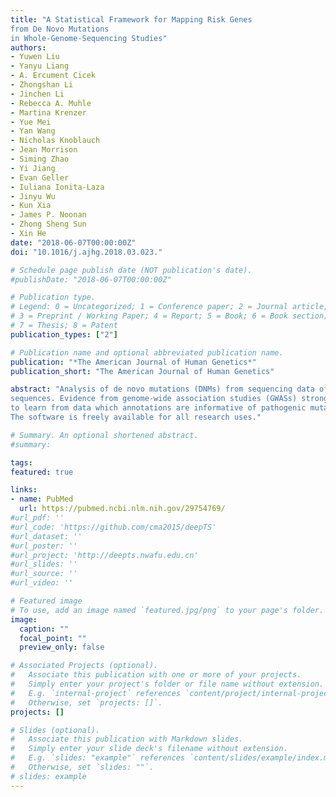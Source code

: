 ```yaml
---
title: "A Statistical Framework for Mapping Risk Genes
from De Novo Mutations
in Whole-Genome-Sequencing Studies"
authors:
- Yuwen Liu
- Yanyu Liang
- A. Ercument Cicek
- Zhongshan Li
- Jinchen Li
- Rebecca A. Muhle
- Martina Krenzer
- Yue Mei
- Yan Wang
- Nicholas Knoblauch
- Jean Morrison
- Siming Zhao
- Yi Jiang
- Evan Geller
- Iuliana Ionita-Laza
- Jinyu Wu
- Kun Xia
- James P. Noonan
- Zhong Sheng Sun
- Xin He
date: "2018-06-07T00:00:00Z"
doi: "10.1016/j.ajhg.2018.03.023."

# Schedule page publish date (NOT publication's date).
#publishDate: "2018-06-07T00:00:00Z"

# Publication type.
# Legend: 0 = Uncategorized; 1 = Conference paper; 2 = Journal article;
# 3 = Preprint / Working Paper; 4 = Report; 5 = Book; 6 = Book section;
# 7 = Thesis; 8 = Patent
publication_types: ["2"]

# Publication name and optional abbreviated publication name.
publication: "*The American Journal of Human Genetics*"
publication_short: "The American Journal of Human Genetics"

abstract: "Analysis of de novo mutations (DNMs) from sequencing data of nuclear families has identified risk genes for many complex diseases,including multiple neurodevelopmental and psychiatric disorders. Most of these efforts have focused on mutations in protein-coding
sequences. Evidence from genome-wide association studies (GWASs) strongly suggests that variants important to human diseases often lie in non-coding regions. Extending DNM-based approaches to non-coding sequences is challenging, however, because the functional significance of non-coding mutations is difficult to predict. We propose a statistical framework for analyzing DNMs from whole-genome sequencing (WGS) data. This method, TADA-Annotations (TADA-A), is a major advance of the TADA method we developed earlier for DNM analysis in coding regions. TADA-A is able to incorporate many functional annotations such as conservation and enhancer marks,
to learn from data which annotations are informative of pathogenic mutations, and to combine both coding and non-coding mutations at the gene level to detect risk genes. It also supports meta-analysis of multiple DNM studies, while adjusting for study-specific technical effects. We applied TADA-A to WGS data of 300 autism-affected family trios across five studies and discovered several autism risk genes.
The software is freely available for all research uses."

# Summary. An optional shortened abstract.
#summary: 

tags:
featured: true

links:
- name: PubMed
  url: https://pubmed.ncbi.nlm.nih.gov/29754769/
#url_pdf: ''
#url_code: 'https://github.com/cma2015/deepTS'
#url_dataset: ''
#url_poster: ''
#url_project: 'http://deepts.nwafu.edu.cn'
#url_slides: ''
#url_source: ''
#url_video: ''

# Featured image
# To use, add an image named `featured.jpg/png` to your page's folder. 
image:
  caption: ""
  focal_point: ""
  preview_only: false

# Associated Projects (optional).
#   Associate this publication with one or more of your projects.
#   Simply enter your project's folder or file name without extension.
#   E.g. `internal-project` references `content/project/internal-project/index.md`.
#   Otherwise, set `projects: []`.
projects: []

# Slides (optional).
#   Associate this publication with Markdown slides.
#   Simply enter your slide deck's filename without extension.
#   E.g. `slides: "example"` references `content/slides/example/index.md`.
#   Otherwise, set `slides: ""`.
# slides: example
---
```


